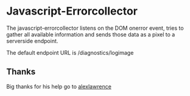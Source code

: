 # Javascript-Errorcollector #
The javascript-errorcollector listens on the DOM onerror event, tries to gather all available information and sends those data as a pixel to a serverside endpoint.

The default endpoint URL is 
    /diagnostics/logimage


## Thanks ##
Big thanks for his help go to [alexlawrence](https://github.com/alexlawrence "alexlawrence")
